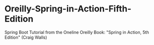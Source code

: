 # Oreilly-Spring-in-Action-Fifth-Edition
Spring Boot Tutorial from the Oneline Oreilly Book: "Spring in Action, 5th Edition" (Craig Walls)
